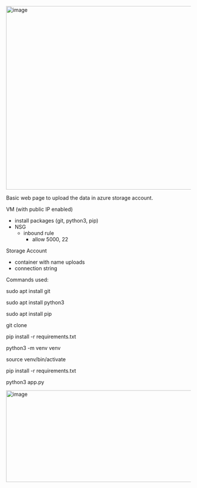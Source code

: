 <img width="600" height="500" alt="image" src="https://github.com/user-attachments/assets/f08f5ee5-5b1d-444b-ac77-05358973ae75" />

Basic web page to upload the data in azure storage account.

VM (with public IP enabled)
- install packages (git, python3, pip)
- NSG
  - inbound rule
    - allow 5000, 22
      
Storage Account
- container with name uploads
- connection string

Commands used:

sudo apt install git

sudo apt install python3

sudo apt install pip

git clone 

pip install -r requirements.txt

python3 -m venv venv

source venv/bin/activate

pip install -r requirements.txt

python3 app.py

<img width="800" height="250" alt="image" src="https://github.com/user-attachments/assets/ed9e0c8b-103c-45ef-be25-624ec8747b37" />

